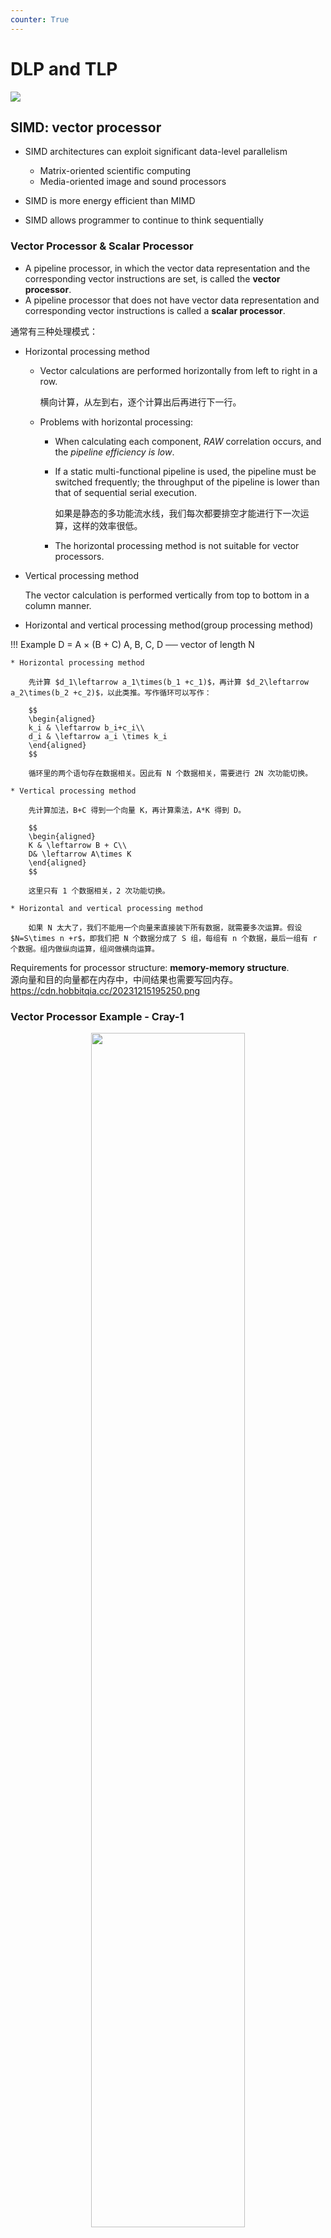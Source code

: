 ```yaml
---
counter: True  
---
```


# DLP and TLP

![](https://cdn.hobbitqia.cc/20231215193832.png)

## SIMD: vector processor

* SIMD architectures can exploit significant data-level parallelism
    * Matrix-oriented scientific computing
    * Media-oriented image and sound processors

* SIMD is more energy efficient than MIMD
* SIMD allows programmer to continue to think sequentially

### Vector Processor & Scalar Processor

* A pipeline processor, in which the vector data representation and the corresponding vector instructions are set, is called the **vector processor**.
* A pipeline processor that does not have vector data representation and corresponding vector instructions is called a **scalar processor**.

通常有三种处理模式：

* Horizontal processing method
    * Vector calculations are performed horizontally from left to right in a row.

        横向计算，从左到右，逐个计算出后再进行下一行。

    * Problems with horizontal processing:
        * When calculating each component, *RAW* correlation occurs, and the *pipeline efficiency is low*.
        * If a static multi-functional pipeline is used, the pipeline must be switched frequently; the throughput  of the pipeline is lower than that of sequential serial execution.

            如果是静态的多功能流水线，我们每次都要排空才能进行下一次运算，这样的效率很低。

        * The horizontal processing method is not suitable for vector processors.

* Vertical processing method

    The vector calculation is performed vertically from top to bottom in a column manner.

* Horizontal and vertical processing method(group processing method)

!!! Example
    D = A $\times$ (B + C) A, B, C, D ── vector of length N

    * Horizontal processing method

        先计算 $d_1\leftarrow a_1\times(b_1 +c_1)$，再计算 $d_2\leftarrow a_2\times(b_2 +c_2)$，以此类推。写作循环可以写作：

        $$
        \begin{aligned}
        k_i & \leftarrow b_i+c_i\\
        d_i & \leftarrow a_i \times k_i
        \end{aligned}
        $$

        循环里的两个语句存在数据相关。因此有 N 个数据相关，需要进行 2N 次功能切换。

    * Vertical processing method

        先计算加法，B+C 得到一个向量 K，再计算乘法，A*K 得到 D。

        $$
        \begin{aligned}
        K & \leftarrow B + C\\
        D& \leftarrow A\times K
        \end{aligned}
        $$

        这里只有 1 个数据相关，2 次功能切换。

    * Horizontal and vertical processing method

        如果 N 太大了，我们不能用一个向量来直接装下所有数据，就需要多次运算。假设 $N=S\times n +r$，即我们把 N 个数据分成了 S 组，每组有 n 个数据，最后一组有 r 个数据。组内做纵向运算，组间做横向运算。

Requirements for processor structure: **memory-memory structure**.  
源向量和目的向量都在内存中，中间结果也需要写回内存。
https://cdn.hobbitqia.cc/20231215195250.png

### Vector Processor Example - Cray-1

<div align = center><img src="https://cdn.hobbitqia.cc/20231215195351.png" width=70%></div>

有 8 个向量寄存器，每组向量寄存器有 64 位。有 12 条单功能流水线，可以并行工作。
<div align = center><img src="https://cdn.hobbitqia.cc/20231215195456.png" width=70%></div>

Each vector register Vi has a separate bus connected to 6 vector functional units.

不同的功能需要的拍数不同。

向量的指令也是可能存在相关性：  

* **Vi conflict**: The source vector or result vector of each vector instruction working in parallel uses the same Vi.

    当向量寄存器有依赖的时候，后续指令要在前面指令的结果出来之后再执行。这里并不是等前面的向量的每一个元素都计算完，而是等前面的向量的第一个元素计算完就开始计算第一个元素的后续指令，等第二个元素计算完就开始计算第二个元素的后续指令，以此类推。

    * Writing and reading data related

        $$
        \begin{aligned}
        V0 & \leftarrow V1+V2\\
        V3& \leftarrow V0\times V4
        \end{aligned}
        $$

    * Reading data related

        $$
        \begin{aligned}
        V0 & \leftarrow V1+V2\\
        V3& \leftarrow V4\times V0
        \end{aligned}
        $$

* **Functional conflict**: Each vector instruction working in parallel must use the same functional unit.

    $$
    \begin{aligned}
    V3 & \leftarrow V1\times V2\\
    V5& \leftarrow V4\times V6
    \end{aligned}
    $$

    如果我们只有一个乘法部件，就会有结构冲突。我们只能等前一条指令全部完成（最后一个元素做完才可以），才能开始下一条指令。

#### Instruction Types of CRAY-1

<div align = center><img src="https://cdn.hobbitqia.cc/20231215200227.png" width=70%></div>

向量加法需要 6 拍；乘法需要 7 拍；读写需要 6 拍。

#### Improve the Performance of Vector Processor

* Set up multiple functional units and make them work in parallel.
* Use **link technology** to speed up the execution of a string of vector instructions.
* Adopt **recycling mining technology** to speed up recycling processing.
* Using a **multi-processor system** to further improve the performance.

这里 1、3、4 都依赖于增加部件，我们将关注于第 2 种方法。

Link feature: It has two related instructions that are written first and then read. In the case of no conflicts between functional components and source vector conflicts, functional components can be linked for pipeline processing to achieve the purpose of speeding up execution.  
如果我们有两条指令，第一条指令的结果是第二条指令的输入，那么我们就可以把这两条指令链接起来，这样就可以减少一次读写的时间。

!!! Example "Use link technology to perform vector operations on CRAY-1"
    D = A $\times$ (B + C) A, B, C, D ── vector of length N，假设 $N\leq 64$，均为浮点数，B 和 C 已经被存在 V0 和 V1 中。

    ```  asm
    V3 <- memory    // access vector A
    V2 <- V0 ＋ V1  // Vector B and Vector C perform floating point addition
    V4 <- V2 * V3   // Floating point multiplication, the result is stored in V4
    ```
    这里前两条指令没有冲突，可以并行完成。第三条指令需要等前两条指令完成，存在 RAW，不能并行但可以链接。

    这里假设把数据从寄存器送到功能部件需要一拍，功能部件的结果写回到寄存器也需要一拍。把数据从内存送到 fetch function unit 需要一拍。
    <div align = center><img src="https://cdn.hobbitqia.cc/20231215201205.png" width=70%></div>

    !!! Question
        计算下面的指令，假设三条指令串行执行；1 和 2 并行执行后执行 3；使用 link 技术，这三种情况下的拍数。
        ``` asm
        V3 <- A
        V2 <- V0 + V1
        V4 <- V2 * V3
        ```
        注意到向量功能内部也是流水的。

        * The execution time using serial method. 

            经过 8 拍 V0 的第一个元素到达 V2，那么再过 (N-1) 拍 V0 的最后一个元素就会到达 V2。因此总共需要 [(1+6+1)+N-1] + [(1+6+1)+N-1] + [(1+7+1)+N-1] = 3N+22 拍。

        * The first two instructions are parallel, and the third is serial.

            max{[(1+6+1)+N-1], [(1+6+1)+N-1]} + [(1+7+1)+N-1] = 2N+15

        * Use link technology.

            我们只需要知道 V4 的第一个结果多久可以出来：8+1+7+1=9 拍，随后还有 (N-1) 条指令，因此总共需要的拍数为 max{(1+6+1), (1+6+1)} + (1+7+1)+N-1 = N+16.

### RV64V

<div align = center><img src="https://cdn.hobbitqia.cc/20231215204125.png" width=70%></div>

* Loosely based on Cray-1
* 32 62-bit vector registers
    * Register file has 16 read ports and 8 write ports
* Vector functional units
    * Fully pipelined
    * Data and control hazards are detected
* Vector load-store unit
    * Fully pipelined
    * One word per clock cycle after initial latency
* Scalar registers
    * 31 general-purpose registers
    * 32 floating-point registers

!!! Example "DAXPY (Double Precision a*X plus Y)"
    <div align = center><img src="https://cdn.hobbitqia.cc/20231215204216.png" width=70%></div>
    
<!-- ### Multiple Lanes: Beyond One Element per Clock Cycle

每个时钟周期可以处理多个元素。
<div align = center><img src="https://cdn.hobbitqia.cc/20231215204443.png" width=70%></div> -->

## SIMD: array processor

N processing elements $PE_0$ to $PE_{N-1}$ are repeatedly set.

不同的阵列需要互相通信以连接。

!!! Example "ILLIAC IV"
    <div align = center><img src="https://cdn.hobbitqia.cc/20231215205010.png" width=70%></div>
    
According to the composition of the memory in the system, the **array processor** can be divided into two basic structures:

* Distributed memory
* Centralized shared memory

### Distributed memory

<div align = center><img src="https://cdn.hobbitqia.cc/20231215205259.png" width=70%></div>

PE 代表处理器，PEN 是其对应的内存，ICN 是一个内部的互联网络。

### Centralized shared memory

<div align = center><img src="https://cdn.hobbitqia.cc/20231215205336.png" width=70%></div>

网络之间会通过拓扑结构设计谁和谁联通。

### Parallel computer design

The communication architecture of the parallel computer is the core of the system.

如果我们想让任何两个处理器都互相连接，如果都是直连，那么需要 $C_n^2 $ 个连接。

**Definition**: A network composed of switching units according to a certain topology and control mode to realize the interconnection between multiple processors or multiple functional components within a computer system.  
网络中的节点代表一个处理器单元，每条边就代表一个连接。连接的通路越短就认为效率越高。

连接的东西包括 CPU，内存，接口，link and switch node。

* **Interface**: It is a device that obtains information from CPU and memory and sends information to another CPU and memory. Typical devices are network interface cards.
* **Link**: A physical channel to transmit data bits. The link can be a cable, twisted pair or optical fiber, it can be serial or parallel, and each link has its maximum bandwidth. The link can be simplex half-duplex and full-duplex, the clock mechanism used by the link can be synchronous or asynchronous.
* **Switch node**: It is the information exchange and control station of the interconnected network. It is a device with multiple input ports and multiple output ports which is able to perform data buffer storage and path selection.

!!! Note "Some key points"
    * Topology of interconnection network
        * Static topology

            静态网络：网络设定好后节点和边的连接方式就确定下来。

        * Dynamic topology

            动态网络：网络由很多开关组成，网络的连接方式会变化，如交叉开关我们拨动之后两个点的连接改变。

    * Timing mode of interconnection network
        * Synchronization system: Use a unified clock. Such as SIMD array processor
        * Asynchronous system: No uniform clock. Each processor in the system works independently
    * Exchange method of interconnection network
        * Circuit switching
        * Packet switching
    * Control Strategy of interconnection network
        * Centralized control mode: have a global controller
        * Distributed control mode: no global controller

### Goal of interconnection network

* **Single-stage interconnection network**: There are only a limited number of connections at the only level to realize information transmission between any two processing units.

    单级网络，一个 PE 和另一个 PE 连在一起。

* **Multi-stage interconnection network**: It is composed of multiple single-level networks in series to realize the connection between any two processing units.

    多级网络。

N 个入端和 N 个出端会建立一个映射关系 $j \leftrightarrow f(j)$。

### Single-stage interconnection network

#### Cube

假设有 N 个入端和出端，表示为 $P_{n-1}\ldots P_1P_0$。

这里有 n 个不同的互联函数：（对第 i 位取反）

$$
Cube_i(P_{n-1}\ldots P_1P_0)=P_{n-1}\ldots \overline{P_i}\ldots P_1P_0
$$

!!! Example
    <div align = center><img src="https://cdn.hobbitqia.cc/20231215211043.png" width=70%></div>
    <div align = center><img src="https://cdn.hobbitqia.cc/20231215211123.png" width=70%></div>
    <div align = center><img src="https://cdn.hobbitqia.cc/20231215211141.png" width=70%></div>

<div align = center><img src="https://cdn.hobbitqia.cc/20231215213606.png" width=70%></div>

3D Cube 里，任意两个点最远需要 3 步。对于 N 维的 Cube，任意两个点最远需要 $\log_2(N)$ 步。

#### PM2I

**PM2I (Plus Minus 2i)** single-stage network

$$
PM2_{+i}(j)=(j+2^i)\mod N, PM2_{-i}(j)=(j-2^i)\mod N
$$

实际上这里只有 $2\log_2(N)-1$ 个不同的函数，因为 $PM2_{+\log_2(N)}$ 与 $PM2_{-\log_2(N)}$ 是一样的。

!!! Example
    Example: N = 8
    <div align = center><img src="https://cdn.hobbitqia.cc/20231215214203.png" width=70%></div>

    任意两点最短的互联距离是 2。（0 可以一步到 1、2、4、6、7，再过一步可以到 3、5）

#### Shuffle exchange network

Composed of two parts: **Shuffle** + **Exchange**

N-dimension shuffle function:

$$
shuffle(P_{n-1}\ldots P_1P_0)=P_{n-2}\ldots P_1P_0P_{n-1}
$$

!!! Example 
    可以看到这里 000 和 111 并没有与其他点连接，因此我们需要有更多的操作。
    <div align = center><img src="https://cdn.hobbitqia.cc/20231215215302.png" width=70%></div>


可以看到经过 3 次 shuffle 后其他点都回到了原来的位置，但是 000 和 111 还是没有连接。因此我们在此的基础上加上 exchange 的连线（红色是通过 $cube_0$ 实现的）。
<div align = center><img src="https://cdn.hobbitqia.cc/20231215215546.png" width=70%></div>   

在这里任意两个节点相连最多需要 5 步，3 exchanges + 2 shuffles.

The maximum distance of shuffle exchange network: (from the nodes numbered all “0” to all “1”) n exchanges and n-1 shuffles, maximum distance: 2n-1

中间节点的距离较短，效率高，除了从全 0 到全 1 的距离远。

#### Others

* Linear array

    开销低，但是每个点都是关键节点，一旦出现故障就会影响整个系统。
    <div align = center><img src="https://cdn.hobbitqia.cc/20231215220123.png" width=20%></div>   

* Circular array

    <div align = center><img src="https://cdn.hobbitqia.cc/20231215220149.png" width=20%></div>

    可以在点上加一些弦。
    <div align = center><img src="https://cdn.hobbitqia.cc/20231215220232.png" width=20%></div>

* Tree array

    <div align = center><img src="https://cdn.hobbitqia.cc/20231215220255.png" width=20%></div>

    可以拓展为带环的树（Tree with loop）、Binary fat tree
    <div align = center><img src="https://cdn.hobbitqia.cc/20231215220325.png" width=20%></div>

* Star array

    安全性较差，中间的节点非常重要。
    <div align = center><img src="https://cdn.hobbitqia.cc/20231215220351.png" width=20%></div>

* Grid

    在 GPU 中广泛使用。
    <div align = center><img src="https://cdn.hobbitqia.cc/20231215220416.png" width=20%></div>

    可以拓展为 2D torus

    <div align = center><img src="https://cdn.hobbitqia.cc/20231215220521.png" width=20%></div>

* Hypercube

    <div align = center><img src="https://cdn.hobbitqia.cc/20231215220544.png" width=20%></div>

    Cube 也可以加上环（Cube with loop）
    <div align = center><img src="https://cdn.hobbitqia.cc/20231215220615.png" width=20%></div>

<div align = center><img src="https://cdn.hobbitqia.cc/20231215220453.png" width=70%></div> 

注意到这些都是静态网络。

### Multi-stage interconnection network

通过交叉开关可以实现动态的网络。（根据传过来的信号决定开关是开还是关）

开关也有多种控制方式，可以每个开关都有自己的控制器，可以有一个全局的控制，也可以分级开关，每一级是一样的。

双功能开关不能满足我们的需求，因此我们会有下面这样的交叉开关：
<div align = center><img src="https://cdn.hobbitqia.cc/20231215222024.png" width=30%></div>

常用的办法是级控制，每一级的开关是一样的。
<div align = center><img src="https://cdn.hobbitqia.cc/20231215222115.png" width=70%></div>

不同的多级网络，他们的拓扑结构、交换方式（交叉开关）、控制方式可能不一样。

#### Switching unit

A switching unit with two inputs and two outputs is the basic component of various multi-level interconnection networks.

The statuses of switching unit:

* Straight
* Exchange
* Upper broadcast
* Lower broadcast

随着端口增加，这里可以有其他的开关单元，如 multicast 即组播，分组广播。

#### Multi-stage cube interconnection network

这里假设

* Switch unit: two-function switch unit

    在立方体里，我们只需要双功能开关。即 straight 和 exchange 即可。

* Control mode: stage, part stage and unit control
* Topology: cube structure

那么 N 个输入，我们需要 $n=\log_2N$ 级，每一级需要 $N/2$ 的交叉开关。

!!! Example "Three-stage cube interconnection network"
    下面图是一个静态的拓扑结构，中间的布线是三级 cube 网络静态拓扑图，但是开关是可以变化的，因此变成动态了。本身的连线是静态的。
    <div align = center><img src="https://cdn.hobbitqia.cc/20231215222827.png" width=70%></div>
    
    我们把 012 的控制信号进行排列组合，可以得到 8 种不同的控制信号，会得到不同的网络。  
    这里我们改变三级开关的状态（0 表示 connect，1 表示 exchange），最左侧表示入端，表格中间是对应控制信号下的网络出端。
    <div align = center><img src="https://cdn.hobbitqia.cc/20231215223509.png" width=70%></div>

    通过状态也可以反推出控制信号。
    
!!! Example
    假设现在有 16 个处理器，我们要实现的是先对四组做 4 个元素的交换，再对两组做 8 个元素的交换，最后做一组 16 个元素的交换。
    <div align = center><img src="https://cdn.hobbitqia.cc/20231216003549.png" width=60%></div>

    对每一个端口，经过的操作是一样的，因此我们可以写出来这个函数

    $$
    f(P_3P_2P_1P_0)=\overline{P_3} P_2\overline{P_1}P_0
    $$

    我们可以通过函数反推出每级的控制信号。
    <div align = center><img src="https://cdn.hobbitqia.cc/20231216003718.png" width=60%></div>
    
#### Multi-stage shuffle exchange network

Multi-level shuffle exchange network is also called **Omega network**.

* The switch function has four functions

    四功能开关。（与立方体网络不同）

* The topological structure is shuffled topology followed by a four function switch
* Control mode is unit control

是立方体网络的逆网络。
<div align = center><img src="https://cdn.hobbitqia.cc/20231216004016.png" width=60%></div>


!!! Info "Similarity between omega and cube"
    如果我们限定 omega 网络的开关也只能用直连和交换两种功能，那么可以看到 omega 网络就是立方体网络的逆网络。
    <div align = center><img src="https://cdn.hobbitqia.cc/20231216004131.png" width=70%></div>

!!! Info "Difference between omega and cube"
    * The level of Omega network data flow: n-1, n-2,..., 1, 0.  
    The level of n-cube network data flow: 0, 1,..., n-1.
    * The Omega network uses a *four-function* exchange unit.  
    The n-cube network uses a *two-function* exchange unit.
    * Omega network can realize *one-to-many broadcasting* function.  
    N-cube network cannot achieve.

!!! Example 
    任意一个节点可以传到所有出端。
    <div align = center><img src="https://cdn.hobbitqia.cc/20231216004406.png" width=70%></div>
    
    对于 cube 网络，他无法同时实现 5-0 和 7-1，但 omega 可以。

<div align = center><img src="https://cdn.hobbitqia.cc/20231216004530.png" width=70%></div>

## DLP in GPU

* *Heterogeneous* execution model
    * CPU is the host, GPU is the device

* Unify all forms of GPU parallelism as **CUDA thread**
* Programming model is “**Single Instruction Multiple Thread**”

**GPUs are really just multithreaded SIMD Processors**.

### Programming the GPU: CUDA

* **CUDA**: Compute Unified Device Architecture

!!! Example
    <div align = center><img src="https://cdn.hobbitqia.cc/20231216005033.png" width=70%></div>

### Grid, Thread Blocks and Threads

* A **thread** is associated with each data element
* Threads are organized into **blocks**
* Blocks are organized into a **grid**

GPU hardware handles thread management, not applications or OS.
<div align = center><img src="https://cdn.hobbitqia.cc/20231216005125.png" width=70%></div>

### GPU memory structures 

* **GPU memory** is shared by all *Grids* (vectorized loops).
* **Local memory** is shared by all threads of SIMD instructions within *a Thread Block* (body of a vectorized loop). 
* **Private memory** is private to *a single CUDA Thread*.

<div align = center><img src="https://cdn.hobbitqia.cc/20231216005138.png" width=70%></div>
<div align = center><img src="https://cdn.hobbitqia.cc/20231216005355.png" width=70%></div>

## Loop-Level Parallelism (LLP)

做并行时不能有相互依赖。

Finding and manipulating loop-level parallelism is critical to exploiting both DLP and TLP, as well as the more aggressive static ILP approaches (e.g., VLIW).

Focuses on determining whether data accesses in later iterations are dependent on data values produced in earlier iterations.

!!! Example
    ``` C
    for (i=0; i<100; i=i+1) {
        A[i+1] = A[i] + C[i]; /* S1 */
        B[i+1] = B[i] + A[i+1]; /* S2 */
    }
    ```
    S1 出现跨迭代的依赖，就不能用并行/向量链接，因为要等前一次操作的结果。S2 可以向量化（多个迭代并行）。

!!! Example 
    ``` C
    for (i=0; i<100; i=i+1) {
        A[i] = A[i] + B[i]; /* S1 */
        B[i+1] = C[i] + D[i]; /* S2 */
    }
    ```
    交换 S1 S2，随后把第一次和最后一次运算提出去，可以改为下面这样，就可以并行。
    ``` C
    A[0] = A[0] + B[0];
    for (i=0; i<99; i=i+1) {
        B[i+1] = C[i] + D[i]; /* S2 */
        A[i] = A[i] + B[i]; /* S1 */
    }
    B[100] = C[99] + D[99];
    ```
